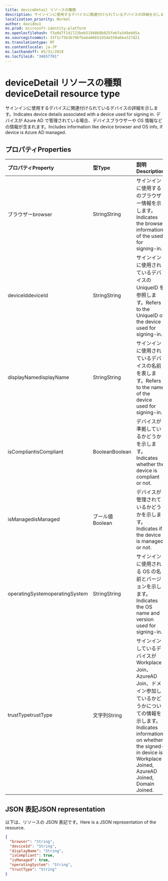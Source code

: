 ```yaml
---
title: deviceDetail リソースの種類
description: サインインに使用するデバイスに関連付けられているデバイスの詳細を示します。 デバイスが Azure AD で管理されている場合、デバイスブラウザーや OS 情報などの情報が含まれます。
localization_priority: Normal
author: davidmu1
ms.prod: microsoft-identity-platform
ms.openlocfilehash: f3a0d7f141723beb5194860b025fe6fa349eb95a
ms.sourcegitcommit: 33f1cf5b3b79bfba6a06b52d34e558a6ba327d21
ms.translationtype: MT
ms.contentlocale: ja-JP
ms.lasthandoff: 05/31/2019
ms.locfileid: "34657701"
---
```

# <a name="devicedetail-resource-type"></a><span data-ttu-id="1054c-104">deviceDetail リソースの種類</span><span class="sxs-lookup"><span data-stu-id="1054c-104">deviceDetail resource type</span></span>
<span data-ttu-id="1054c-105">サインインに使用するデバイスに関連付けられているデバイスの詳細を示します。</span><span class="sxs-lookup"><span data-stu-id="1054c-105">Indicates device details associated with a device used for signing in.</span></span> <span data-ttu-id="1054c-106">デバイスが Azure AD で管理されている場合、デバイスブラウザーや OS 情報などの情報が含まれます。</span><span class="sxs-lookup"><span data-stu-id="1054c-106">Includes information like device browser and  OS info, if device is Azure AD managed.</span></span>



## <a name="properties"></a><span data-ttu-id="1054c-107">プロパティ</span><span class="sxs-lookup"><span data-stu-id="1054c-107">Properties</span></span>
| <span data-ttu-id="1054c-108">プロパティ</span><span class="sxs-lookup"><span data-stu-id="1054c-108">Property</span></span>     | <span data-ttu-id="1054c-109">型</span><span class="sxs-lookup"><span data-stu-id="1054c-109">Type</span></span>   |<span data-ttu-id="1054c-110">説明</span><span class="sxs-lookup"><span data-stu-id="1054c-110">Description</span></span>|
|:---------------|:--------|:----------|
|<span data-ttu-id="1054c-111">ブラウザー</span><span class="sxs-lookup"><span data-stu-id="1054c-111">browser</span></span>|<span data-ttu-id="1054c-112">String</span><span class="sxs-lookup"><span data-stu-id="1054c-112">String</span></span>|<span data-ttu-id="1054c-113">サインインに使用するのブラウザー情報を示します。</span><span class="sxs-lookup"><span data-stu-id="1054c-113">Indicates the browser information of the used for signing-in.</span></span>|
|<span data-ttu-id="1054c-114">deviceId</span><span class="sxs-lookup"><span data-stu-id="1054c-114">deviceId</span></span>|<span data-ttu-id="1054c-115">String</span><span class="sxs-lookup"><span data-stu-id="1054c-115">String</span></span>|<span data-ttu-id="1054c-116">サインインに使用されているデバイスの UniqueID を参照します。</span><span class="sxs-lookup"><span data-stu-id="1054c-116">Refers to the UniqueID of the device used for signing-in.</span></span>|
|<span data-ttu-id="1054c-117">displayName</span><span class="sxs-lookup"><span data-stu-id="1054c-117">displayName</span></span>|<span data-ttu-id="1054c-118">String</span><span class="sxs-lookup"><span data-stu-id="1054c-118">String</span></span>|<span data-ttu-id="1054c-119">サインインに使用されているデバイスの名前を表します。</span><span class="sxs-lookup"><span data-stu-id="1054c-119">Refers to the name of the device used for signing-in.</span></span>|
|<span data-ttu-id="1054c-120">isCompliant</span><span class="sxs-lookup"><span data-stu-id="1054c-120">isCompliant</span></span>|<span data-ttu-id="1054c-121">Boolean</span><span class="sxs-lookup"><span data-stu-id="1054c-121">Boolean</span></span>|<span data-ttu-id="1054c-122">デバイスが準拠しているかどうかを示します。</span><span class="sxs-lookup"><span data-stu-id="1054c-122">Indicates whether the device is compliant or not.</span></span>|
|<span data-ttu-id="1054c-123">isManaged</span><span class="sxs-lookup"><span data-stu-id="1054c-123">isManaged</span></span>|<span data-ttu-id="1054c-124">ブール値</span><span class="sxs-lookup"><span data-stu-id="1054c-124">Boolean</span></span>|<span data-ttu-id="1054c-125">デバイスが管理されているかどうかを示します。</span><span class="sxs-lookup"><span data-stu-id="1054c-125">Indicates if the device is managed or not.</span></span>|
|<span data-ttu-id="1054c-126">operatingSystem</span><span class="sxs-lookup"><span data-stu-id="1054c-126">operatingSystem</span></span>|<span data-ttu-id="1054c-127">String</span><span class="sxs-lookup"><span data-stu-id="1054c-127">String</span></span>|<span data-ttu-id="1054c-128">サインインに使用される OS の名前とバージョンを示します。</span><span class="sxs-lookup"><span data-stu-id="1054c-128">Indicates the OS name and version used for signing-in.</span></span>|
|<span data-ttu-id="1054c-129">trustType</span><span class="sxs-lookup"><span data-stu-id="1054c-129">trustType</span></span>|<span data-ttu-id="1054c-130">文字列</span><span class="sxs-lookup"><span data-stu-id="1054c-130">String</span></span>|<span data-ttu-id="1054c-131">サインインしているデバイスが Workplace Join、AzureAD Join、ドメイン参加しているかどうかについての情報を示します。</span><span class="sxs-lookup"><span data-stu-id="1054c-131">Indicates information on whether the signed-in device is Workplace Joined, AzureAD Joined, Domain Joined.</span></span> |

## <a name="json-representation"></a><span data-ttu-id="1054c-132">JSON 表記</span><span class="sxs-lookup"><span data-stu-id="1054c-132">JSON representation</span></span>

<span data-ttu-id="1054c-133">以下は、リソースの JSON 表記です。</span><span class="sxs-lookup"><span data-stu-id="1054c-133">Here is a JSON representation of the resource.</span></span>

<!-- {
  "blockType": "resource",
  "optionalProperties": [

  ],
  "@odata.type": "microsoft.graph.deviceDetail"
}-->

```json
{
  "browser": "String",
  "deviceId": "String",
  "displayName": "String",
  "isCompliant": true,
  "isManaged": true,
  "operatingSystem": "String",
  "trustType": "String"
}

```

<!-- uuid: 8fcb5dbc-d5aa-4681-8e31-b001d5168d79
2015-10-25 14:57:30 UTC -->
<!-- {
  "type": "#page.annotation",
  "description": "deviceDetail resource",
  "keywords": "",
  "section": "documentation",
  "tocPath": ""
}-->
